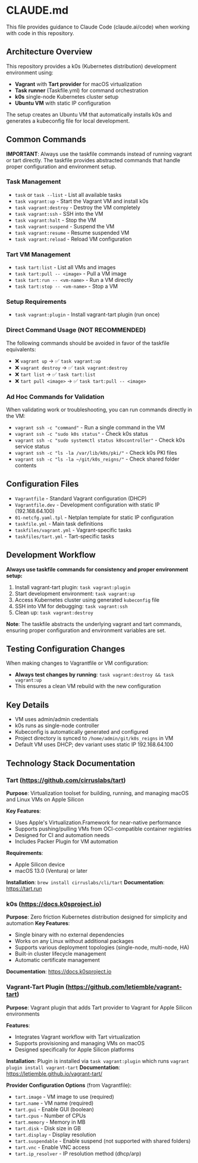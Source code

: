 # CLAUDE.md

This file provides guidance to Claude Code (claude.ai/code) when working with code in this repository.

## Architecture Overview

This repository provides a k0s (Kubernetes distribution) development environment using:

- **Vagrant** with **Tart provider** for macOS virtualization
- **Task runner** (Taskfile.yml) for command orchestration
- **k0s** single-node Kubernetes cluster setup
- **Ubuntu VM** with static IP configuration

The setup creates an Ubuntu VM that automatically installs k0s and generates a kubeconfig file for local development.

## Common Commands

**IMPORTANT**: Always use the taskfile commands instead of running vagrant or tart directly. The taskfile provides abstracted commands that handle proper configuration and environment setup.

### Task Management

- `task` or `task --list` - List all available tasks
- `task vagrant:up` - Start the Vagrant VM and install k0s
- `task vagrant:destroy` - Destroy the VM completely
- `task vagrant:ssh` - SSH into the VM
- `task vagrant:halt` - Stop the VM
- `task vagrant:suspend` - Suspend the VM
- `task vagrant:resume` - Resume suspended VM
- `task vagrant:reload` - Reload VM configuration

### Tart VM Management

- `task tart:list` - List all VMs and images
- `task tart:pull -- <image>` - Pull a VM image
- `task tart:run -- <vm-name>` - Run a VM directly
- `task tart:stop -- <vm-name>` - Stop a VM

### Setup Requirements

- `task vagrant:plugin` - Install vagrant-tart plugin (run once)

### Direct Command Usage (NOT RECOMMENDED)

The following commands should be avoided in favor of the taskfile equivalents:

- ❌ `vagrant up` → ✅ `task vagrant:up`
- ❌ `vagrant destroy` → ✅ `task vagrant:destroy`
- ❌ `tart list` → ✅ `task tart:list`
- ❌ `tart pull <image>` → ✅ `task tart:pull -- <image>`

### Ad Hoc Commands for Validation

When validating work or troubleshooting, you can run commands directly in the VM:

- `vagrant ssh -c "command"` - Run a single command in the VM
- `vagrant ssh -c "sudo k0s status"` - Check k0s status
- `vagrant ssh -c "sudo systemctl status k0scontroller"` - Check k0s service status
- `vagrant ssh -c "ls -la /var/lib/k0s/pki/"` - Check k0s PKI files
- `vagrant ssh -c "ls -la ~/git/k0s_reigns/"` - Check shared folder contents

## Configuration Files

- `Vagrantfile` - Standard Vagrant configuration (DHCP)
- `Vagrantfile.dev` - Development configuration with static IP (192.168.64.100)
- `01-netcfg.yaml.tpl` - Netplan template for static IP configuration
- `taskfile.yml` - Main task definitions
- `taskfiles/vagrant.yml` - Vagrant-specific tasks
- `taskfiles/tart.yml` - Tart-specific tasks

## Development Workflow

**Always use taskfile commands for consistency and proper environment setup:**

1. Install vagrant-tart plugin: `task vagrant:plugin`
2. Start development environment: `task vagrant:up`
3. Access Kubernetes cluster using generated `kubeconfig` file
4. SSH into VM for debugging: `task vagrant:ssh`
5. Clean up: `task vagrant:destroy`

**Note**: The taskfile abstracts the underlying vagrant and tart commands, ensuring proper configuration and environment variables are set.

## Testing Configuration Changes

When making changes to Vagrantfile or VM configuration:

- **Always test changes by running**: `task vagrant:destroy && task vagrant:up`
- This ensures a clean VM rebuild with the new configuration

## Key Details

- VM uses admin/admin credentials
- k0s runs as single-node controller
- Kubeconfig is automatically generated and configured
- Project directory is synced to `/home/admin/git/k0s_reigns` in VM
- Default VM uses DHCP; dev variant uses static IP 192.168.64.100

## Technology Stack Documentation

### Tart (https://github.com/cirruslabs/tart)

**Purpose**: Virtualization toolset for building, running, and managing macOS and Linux VMs on Apple Silicon

**Key Features**:

- Uses Apple's Virtualization.Framework for near-native performance
- Supports pushing/pulling VMs from OCI-compatible container registries
- Designed for CI and automation needs
- Includes Packer Plugin for VM automation

**Requirements**:

- Apple Silicon device
- macOS 13.0 (Ventura) or later

**Installation**: `brew install cirruslabs/cli/tart`
**Documentation**: https://tart.run

### k0s (https://docs.k0sproject.io)

**Purpose**: Zero friction Kubernetes distribution designed for simplicity and automation
**Key Features**:

- Single binary with no external dependencies
- Works on any Linux without additional packages
- Supports various deployment topologies (single-node, multi-node, HA)
- Built-in cluster lifecycle management
- Automatic certificate management

**Documentation**: https://docs.k0sproject.io

### Vagrant-Tart Plugin (https://github.com/letiemble/vagrant-tart)

**Purpose**: Vagrant plugin that adds Tart provider to Vagrant for Apple Silicon environments

**Features**:

- Integrates Vagrant workflow with Tart virtualization
- Supports provisioning and managing VMs on macOS
- Designed specifically for Apple Silicon platforms

**Installation**: Plugin is installed via `task vagrant:plugin` which runs `vagrant plugin install vagrant-tart`
**Documentation**: https://letiemble.github.io/vagrant-tart/

**Provider Configuration Options** (from Vagrantfile):

- `tart.image` - VM image to use (required)
- `tart.name` - VM name (required)
- `tart.gui` - Enable GUI (boolean)
- `tart.cpus` - Number of CPUs
- `tart.memory` - Memory in MB
- `tart.disk` - Disk size in GB
- `tart.display` - Display resolution
- `tart.suspendable` - Enable suspend (not supported with shared folders)
- `tart.vnc` - Enable VNC access
- `tart.ip_resolver` - IP resolution method (dhcp/arp)
